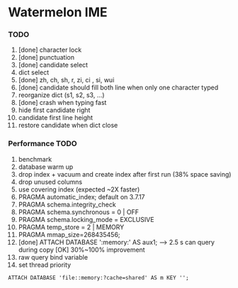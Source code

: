 # Watermelon IME

### TODO

1. [done] character lock
2. [done] punctuation
3. [done] candidate select
4. dict select
5. [done] zh, ch, sh, r, zi, ci , si, wui
6. [done] candidate should fill both line when only one character typed
7. reorganize dict (s1, s2, s3, …)
8. [done] crash when typing fast
9. hide first candidate right
10. candidate first line height
11. restore candidate when dict close

### Performance TODO

1. benchmark
2. database warm up
3. drop index + vacuum and create index after first run (38% space saving)
4. drop unused columns
5. use covering index (expected ~2X faster)
6. PRAGMA automatic_index; default on 3.7.17
7. PRAGMA schema.integrity_check
8. PRAGMA schema.synchronous = 0 | OFF
9. PRAGMA schema.locking_mode = EXCLUSIVE
10. PRAGMA temp_store = 2 | MEMORY
11. PRAGMA mmap_size=268435456;
12. [done] ATTACH DATABASE ':memory:' AS aux1; —> 2.5 s can query during copy [OK] 30%~100% improvement
13. raw query bind variable
14. set thread priority

``` 
ATTACH DATABASE 'file::memory:?cache=shared' AS m KEY '';
```

